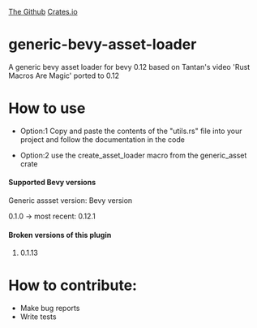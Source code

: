 [The Github](https://github.com/stevehello166/generic-bevy-asset-loader) [Crates.io](https://crates.io/crates/generic_asset)

# generic-bevy-asset-loader
A generic bevy asset loader for bevy 0.12 based on Tantan's video 'Rust Macros Are Magic' ported to 0.12

# How to use
- Option:1 Copy and paste the contents of the "utils.rs" file into your project and follow the documentation in the code

- Option:2 use the create_asset_loader macro from the generic_asset crate

#### Supported Bevy versions
Generic assset version: Bevy version

0.1.0 -> most recent: 0.12.1

#### Broken versions of this plugin
1. 0.1.13

# How to contribute:
- Make bug reports
- Write tests
